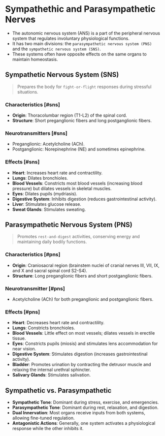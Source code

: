 # Sympathethic and Parasympathetic Nerves

- The autonomic nervous system (ANS) is a part of the peripheral nervous system that regulates involuntary physiological functions.
- It has two main divisions: the `parasympathetic nervous system (PNS)` and the `sympathetic nervous system (SNS)`.
- These systems often have opposite effects on the same organs to maintain homeostasis.

## Sympathetic Nervous System (SNS)

> Prepares the body for `fight-or-flight` responses during stressful situations.

### Characteristics [#sns]

- **Origin**: Thoracolumbar region (T1-L2) of the spinal cord.
- **Structure**: Short preganglionic fibers and long postganglionic fibers.

### Neurotransmitters [#sns]

- Preganglionic: Acetylcholine (ACh).
- Postganglionic: Norepinephrine (NE) and sometimes epinephrine.

### Effects [#sns]

- **Heart**: Increases heart rate and contractility.
- **Lungs**: Dilates bronchioles.
- **Blood Vessels**: Constricts most blood vessels (increasing blood pressure) but dilates vessels in skeletal muscles.
- **Eyes**: Dilates pupils (mydriasis).
- **Digestive System**: Inhibits digestion (reduces gastrointestinal activity).
- **Liver**: Stimulates glucose release.
- **Sweat Glands**: Stimulates sweating.

## Parasympathetic Nervous System (PNS)

> Promotes `rest-and-digest` activities, conserving energy and maintaining daily bodily functions.

### Characteristics [#pns]

- **Origin**: Craniosacral region (brainstem nuclei of cranial nerves III, VII, IX, and X and sacral spinal cord S2-S4).
- **Structure**: Long preganglionic fibers and short postganglionic fibers.

### Neurotransmitter [#pns]

- Acetylcholine (ACh) for both preganglionic and postganglionic fibers.

### Effects [#pns]

- **Heart**: Decreases heart rate and contractility.
- **Lungs**: Constricts bronchioles.
- **Blood Vessels**: Little effect on most vessels; dilates vessels in erectile tissue.
- **Eyes**: Constricts pupils (miosis) and stimulates lens accommodation for near vision.
- **Digestive System**: Stimulates digestion (increases gastrointestinal activity).
- **Bladder**: Promotes urination by contracting the detrusor muscle and relaxing the internal urethral sphincter.
- **Salivary Glands**: Stimulates salivation.

## Sympathetic vs. Parasympathetic

- **Sympathetic Tone**: Dominant during stress, exercise, and emergencies.
- **Parasympathetic Tone**: Dominant during rest, relaxation, and digestion.
- **Dual Innervation**: Most organs receive inputs from both systems, allowing fine-tuned regulation.
- **Antagonistic Actions**: Generally, one system activates a physiological response while the other inhibits it.
